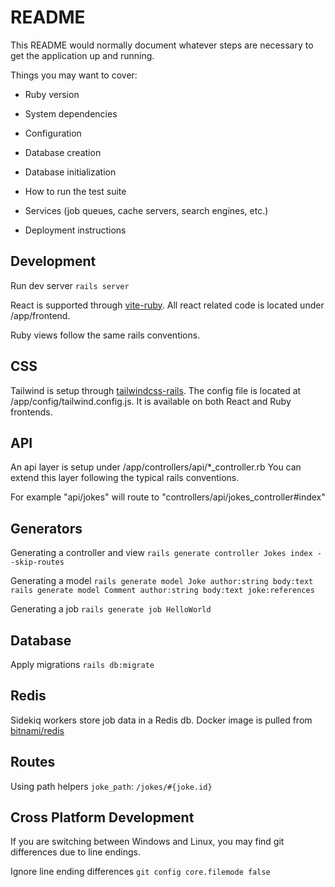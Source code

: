 # README

This README would normally document whatever steps are necessary to get the
application up and running.

Things you may want to cover:

- Ruby version

- System dependencies

- Configuration

- Database creation

- Database initialization

- How to run the test suite

- Services (job queues, cache servers, search engines, etc.)

- Deployment instructions

## Development

Run dev server
`rails server`

React is supported through [vite-ruby](https://vite-ruby.netlify.app/guide/introduction.html#why-vite-ruby-%F0%9F%A4%94). All react related code is located under /app/frontend.

Ruby views follow the same rails conventions.

## CSS

Tailwind is setup through [tailwindcss-rails](https://tailwindcss.com/docs/guides/ruby-on-rails). The config file is located at /app/config/tailwind.config.js.
It is available on both React and Ruby frontends.

## API

An api layer is setup under /app/controllers/api/\*\_controller.rb
You can extend this layer following the typical rails conventions.

For example "api/jokes" will route to "controllers/api/jokes_controller#index"

## Generators

Generating a controller and view
`rails generate controller Jokes index --skip-routes`

Generating a model
`rails generate model Joke author:string body:text`
`rails generate model Comment author:string body:text joke:references`

Generating a job
`rails generate job HelloWorld`

## Database

Apply migrations
`rails db:migrate`

## Redis

Sidekiq workers store job data in a Redis db. Docker image is pulled from [bitnami/redis](https://hub.docker.com/r/bitnami/redis/)

## Routes

Using path helpers
`joke_path`: `/jokes/#{joke.id}`

## Cross Platform Development

If you are switching between Windows and Linux, you may find git differences due to line endings.

Ignore line ending differences
`git config core.filemode false`
